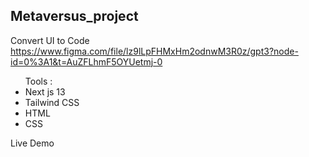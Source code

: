  ## Metaversus_project
Convert UI to Code  https://www.figma.com/file/lz9lLpFHMxHm2odnwM3R0z/gpt3?node-id=0%3A1&t=AuZFLhmF5OYUetmj-0
<ul>
Tools :
   
<li> Next js 13</li>
 <li>Tailwind CSS</li>
 <li>HTML</li>
 <li>CSS</li>
</ul>
 
 
 Live Demo  
